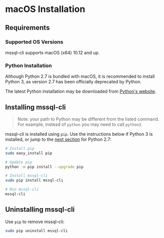 # macOS Installation

## Requirements

### Supported OS Versions
mssql-cli supports macOS (x64) 10.12 and up.

### Python Installation
Although Python 2.7 is bundled with macOS, it is recommended to install Python 3, as version 2.7 has been officially deprecated by Python.

The latest Python installation may be downloaded from [Python's website](https://www.python.org/downloads/).

## Installing mssql-cli
> Note: your path to Python may be different from the listed command. For example, instead of `python` you may need to call `python3`.

mssql-cli is installed using `pip`. Use the instructions below if Python 3 is installed, or jump to the [next section](#python-27-installation) for Python 2.7:
```sh
# Install pip
sudo easy_install pip

# Update pip
python -m pip install --upgrade pip

# Install mssql-cli
sudo pip install mssql-cli

# Run mssql-cli
mssql-cli
```

## Uninstalling mssql-cli
Use `pip` to remove mssql-cli:
```sh
sudo pip uninstall mssql-cli
```

